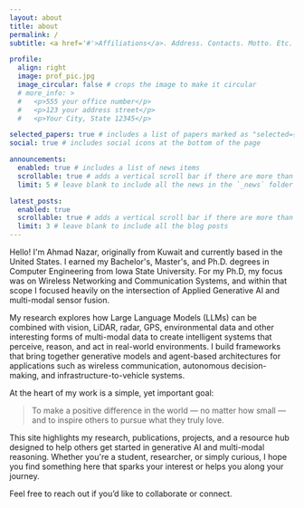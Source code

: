 ```yaml
---
layout: about
title: about
permalink: /
subtitle: <a href='#'>Affiliations</a>. Address. Contacts. Motto. Etc.

profile:
  align: right
  image: prof_pic.jpg
  image_circular: false # crops the image to make it circular
  # more_info: >
  #   <p>555 your office number</p>
  #   <p>123 your address street</p>
  #   <p>Your City, State 12345</p>

selected_papers: true # includes a list of papers marked as "selected={true}"
social: true # includes social icons at the bottom of the page

announcements:
  enabled: true # includes a list of news items
  scrollable: true # adds a vertical scroll bar if there are more than 3 news items
  limit: 5 # leave blank to include all the news in the `_news` folder

latest_posts:
  enabled: true
  scrollable: true # adds a vertical scroll bar if there are more than 3 new posts items
  limit: 3 # leave blank to include all the blog posts
---
```


Hello! I'm Ahmad Nazar, originally from Kuwait and currently based in the United States. I earned my Bachelor's, Master's, and Ph.D. degrees in Computer Engineering from Iowa State University. For my Ph.D, my focus was on Wireless Networking and Communication Systems, and within that scope I focused heavily on the intersection of Applied Generative AI and multi-modal sensor fusion.

My research explores how Large Language Models (LLMs) can be combined with vision, LiDAR, radar, GPS, environmental data and other interesting forms of multi-modal data to create intelligent systems that perceive, reason, and act in real-world environments. I build frameworks that bring together generative models and agent-based architectures for applications such as wireless communication, autonomous decision-making, and infrastructure-to-vehicle systems.

At the heart of my work is a simple, yet important goal:  
> To make a positive difference in the world — no matter how small — and to inspire others to pursue what they truly love.

This site highlights my research, publications, projects, and a resource hub designed to help others get started in generative AI and multi-modal reasoning. Whether you're a student, researcher, or simply curious, I hope you find something here that sparks your interest or helps you along your journey.

Feel free to reach out if you’d like to collaborate or connect.
